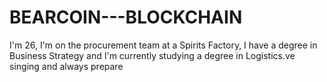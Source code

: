 # BEARCOIN---BLOCKCHAIN
I'm 26, I'm on the procurement team at a Spirits Factory, I have a degree in Business Strategy and I'm currently studying a degree in Logistics.ve singing and always prepare
